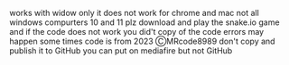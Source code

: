 works with widow only it does not work for chrome and mac
not all windows compurters 10 and 11
plz download and play the snake.io game
and if the code does not work you did't copy of the code
errors may happen some times
code is from 2023
ⒸMRcode8989 don't copy and publish it to GitHub
you can put on mediafire but not GitHub
